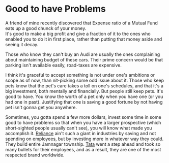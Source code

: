 # Good to have Problems

A friend of mine recently discovered that Expense ratio of a Mutual Fund eats up a good chunck of your money.  
It's good to make a big profit and give a fraction of it to the ones who enabled you to do it in first place, rather than putting that money aside and seeing it decay.

Those who know they can't buy an Audi are usually the ones complaining about maintaining budget of these cars. Their prime concern would be that parking isn't available easily, road-taxes are expensive.

I think it's graceful to accept something is not under one's ambitions or scope as of now, than nit-picking some odd issue about it.
Those who keep pets know that the pet's care takes a toll on one's schedules, and that it's a big investment, both mentally and financially. But people still keep pets. It's good to have. You know the worth of a pet only when you have one (or you had one in past). Justifying that one is saving a good fortune by not having pet isn't gonna get you anywhere.

Sometimes, you gotta spend a few more dollars, invest some time in some good to have problems so that when you have a larger prospective (which short-sighted people usually can't see), you will know what made you accomplish it.
[Reliance](https://en.wikipedia.org/wiki/Reliance_Industries) ain't such a giant in industries by saving and not spending on employees, but by investing more in whatever way they could. They build entire Jamnagar township. [Tata](https://en.wikipedia.org/wiki/Tata_Group) went a step ahead and took so many bullets for their employees, and as a result, they are one of the most respected brand worldwide.
